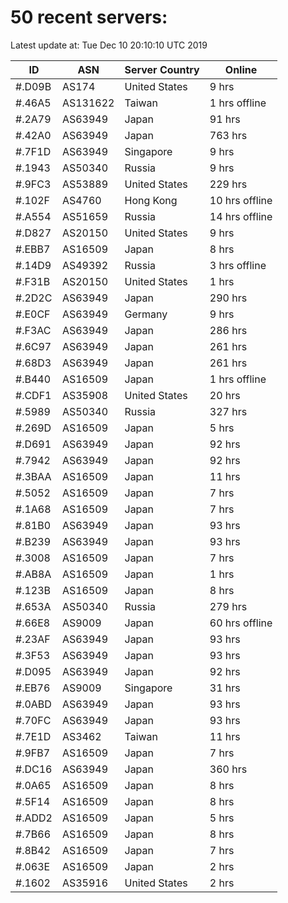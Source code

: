 # 50 recent servers:

Latest update at: Tue Dec 10 20:10:10 UTC 2019

| ID | ASN | Server Country | Online |
| -- | --- | -------------- | ------ |
| #.D09B | AS174 | United States | 9 hrs |
| #.46A5 | AS131622 | Taiwan | 1 hrs offline |
| #.2A79 | AS63949 | Japan | 91 hrs |
| #.42A0 | AS63949 | Japan | 763 hrs |
| #.7F1D | AS63949 | Singapore | 9 hrs |
| #.1943 | AS50340 | Russia | 9 hrs |
| #.9FC3 | AS53889 | United States | 229 hrs |
| #.102F | AS4760 | Hong Kong | 10 hrs offline |
| #.A554 | AS51659 | Russia | 14 hrs offline |
| #.D827 | AS20150 | United States | 9 hrs |
| #.EBB7 | AS16509 | Japan | 8 hrs |
| #.14D9 | AS49392 | Russia | 3 hrs offline |
| #.F31B | AS20150 | United States | 1 hrs |
| #.2D2C | AS63949 | Japan | 290 hrs |
| #.E0CF | AS63949 | Germany | 9 hrs |
| #.F3AC | AS63949 | Japan | 286 hrs |
| #.6C97 | AS63949 | Japan | 261 hrs |
| #.68D3 | AS63949 | Japan | 261 hrs |
| #.B440 | AS16509 | Japan | 1 hrs offline |
| #.CDF1 | AS35908 | United States | 20 hrs |
| #.5989 | AS50340 | Russia | 327 hrs |
| #.269D | AS16509 | Japan | 5 hrs |
| #.D691 | AS63949 | Japan | 92 hrs |
| #.7942 | AS63949 | Japan | 92 hrs |
| #.3BAA | AS16509 | Japan | 11 hrs |
| #.5052 | AS16509 | Japan | 7 hrs |
| #.1A68 | AS16509 | Japan | 7 hrs |
| #.81B0 | AS63949 | Japan | 93 hrs |
| #.B239 | AS63949 | Japan | 93 hrs |
| #.3008 | AS16509 | Japan | 7 hrs |
| #.AB8A | AS16509 | Japan | 1 hrs |
| #.123B | AS16509 | Japan | 8 hrs |
| #.653A | AS50340 | Russia | 279 hrs |
| #.66E8 | AS9009 | Japan | 60 hrs offline |
| #.23AF | AS63949 | Japan | 93 hrs |
| #.3F53 | AS63949 | Japan | 93 hrs |
| #.D095 | AS63949 | Japan | 92 hrs |
| #.EB76 | AS9009 | Singapore | 31 hrs |
| #.0ABD | AS63949 | Japan | 93 hrs |
| #.70FC | AS63949 | Japan | 93 hrs |
| #.7E1D | AS3462 | Taiwan | 11 hrs |
| #.9FB7 | AS16509 | Japan | 7 hrs |
| #.DC16 | AS63949 | Japan | 360 hrs |
| #.0A65 | AS16509 | Japan | 8 hrs |
| #.5F14 | AS16509 | Japan | 8 hrs |
| #.ADD2 | AS16509 | Japan | 5 hrs |
| #.7B66 | AS16509 | Japan | 8 hrs |
| #.8B42 | AS16509 | Japan | 7 hrs |
| #.063E | AS16509 | Japan | 2 hrs |
| #.1602 | AS35916 | United States | 2 hrs |

